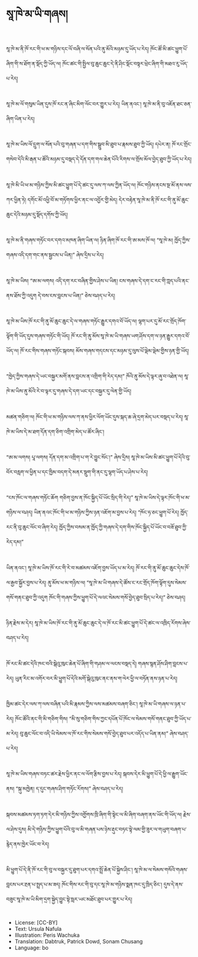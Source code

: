 # སཱ་ཁེ་མ་ཡི་གཞས།

##
སཱ་ཁེ་མ་ནི་ཁོ་རང་གི་ཕ་མ་གཉིས་དང་ལོ་བཞི་ལ་སོན་པའི་ནུ་མོའི་མཉམ་དུ་ཡོད་པ་རེད། ཁོང་ཚོ་མི་ཚང་ཕྱུག་པོ་ཞིག་གི་ས་ཐོག་ན་སྡོད་ཀྱི་ཡོད་ལ། ཁོང་ཚང་གི་སྤྱིལ་བུ་ཆུང་ཆུང་དེ་ནི་ཤིང་སྡོང་བསྟར་ཕྲེང་ཞིག་གི་མཐའ་རུ་ཡོད་པ་རེད།

##
སཱ་ཁེ་མ་ལོ་གསུམ་ཡིན་དུས་ཁོ་རང་ན་ཞིང་མིག་ལོང་བར་གྱུར་པ་རེད། ཡིན་ནའང་། སཱ་ཁེ་མ་ནི་བུ་འཇོན་ཐང་ཅན་ཞིག་ཡིན་པ་རེད།

##
སཱ་ཁེ་མ་ཡིས་ལོ་དྲུག་ལ་སོན་པའི་བུ་གཞན་པ་དག་གིས་སྒྲུབ་མི་ཐུབ་པ་རྣམས་ཐུབ་ཀྱི་ཡོད། དཔེར་ན། ཁོ་རང་གྲོང་གསེབ་དེའི་མི་རྒན་པ་ཚོའི་མཉམ་དུ་བསྡད་དེ་དོན་དག་གལ་ཆེན་པོའི་རིགས་ལ་གྲོས་མོལ་བྱེད་ཐུབ་ཀྱི་ཡོད་པ་རེད།

##
སཱ་ཁེ་མི་ཡི་ཕ་མ་གཉིས་ཀྱིས་མི་ཚང་ཕྱུག་པོ་དེ་ཚང་དུ་ལས་ཀ་ལས་ཀྱིན་ཡོད་ལ། ཁོང་གཉིས་ནངས་སྔ་མོ་ནས་ལས་ཀར་ཕྱིན་ཏེ། དགོང་མོ་འཕྱི་བོ་མ་གཏོགས་ཕྱིར་ནང་ལ་འབྱོར་གྱི་མེད། དེར་བརྟེན་སཱ་ཁེ་མ་ནི་ཁོ་རང་གི་ནུ་མོ་ཆུང་ཆུང་དེའི་མཉམ་དུ་སྡོད་དགོས་ཀྱི་ཡོད།

##
སཱ་ཁེ་མ་ནི་གཞས་གཏོང་བར་དགའ་མཁན་ཞིག་ཡིན་ལ། ཉིན་ཞིག་ཁོ་རང་གི་ཨ་མས་ཁོ་ལ། “སཱ་ཁེ་མ། ཁྱོད་ཀྱིས་གཞས་འདི་དག་གང་ནས་སྦྱངས་པ་ཡིན།” ཞེས་དྲིས་པ་རེད།

##
སཱ་ཁེ་མ་ཡིས། “ཨ་མ་ལགས། འདི་དག་རང་བཞིན་གྱིས་ཤེས་པ་ཡིན། ངས་གཞས་དེ་དག་ང་རང་གི་ཀླད་པའི་ནང་ནས་ཐོས་ཀྱི་འདུག དེ་བས་ངས་བླངས་པ་ཡིན།” ཅེས་བཤད་པ་རེད།

##
སཱ་ཁེ་མ་ཡིས་ཁོ་རང་གི་ནུ་མོ་ཆུང་ཆུང་དེ་ལ་གཞས་གཏོང་རྒྱུར་དགའ་བོ་ཡོད་ལ། ལྷག་པར་དུ་མོ་རང་གྲོད་ཁོག་ལྟོག་གི་ཡོད་དུས་གཞས་གཏོང་གི་ཡོད། ཁོ་རང་གི་ནུ་མོས་སཱ་ཁེ་མ་ཡི་གཞས་ཡག་ཤོས་དག་ལ་ཉན་རྒྱུར་དགའ་བོ་ཡོད་ལ། ཁོ་རང་གིས་གཞས་གཏོང་སྐབས། མོས་གཞས་གདངས་དང་མཉམ་དུ་ལུས་པོ་ལྡེམ་ལྡེམ་གྱིས་ཉན་གྱི་ཡོད།

##
“ཁྱེད་ཀྱིས་གཞས་དེ་ཡང་བསྐྱར་མགོ་ནས་བླངས་ན་འགྲིག་གི་རེད་དམ།” ཁོའི་ནུ་མོས་དེ་ལྟར་ཞུ་བ་འཐེན་ལ། སཱ་ཁེ་མ་ཡིས་ནུ་མོའི་རེ་བ་ལྟར་དུ་གཞས་དེ་དག་ཡང་དང་བསྐྱར་དུ་ལེན་གྱི་ཡོད།

##
མཚན་གཅིག་ལ། ཁོང་གི་ཕ་མ་གཉིས་ལས་ཀ་ནས་ཕྱིར་ལོག་ཡོང་དུས་སྐད་ཆ་ཞེ་དྲག་མེད་པར་བསྡད་པ་རེད། སཱ་ཁེ་མ་ཡིས་དེ་མ་ཐག་དོན་དག་ཅིག་འགྲིག་མེད་པ་ཚོར་ཞིང་།

##
“ཨ་མ་ལགས། པཱ་ལགས། དོན་དག་མ་འགྲིག་པ་ག་རེ་བྱུང་སོང་།” ཞེས་དྲིས། སཱ་ཁེ་མ་ཡིས་མི་ཚང་ཕྱུག་པོ་དེའི་བུ་བོར་བརླག་ལ་ཕྱིན་པ་དང་ཁྱིམ་བདག་དེ་མནར་སྡུག་གི་ནང་དུ་ལྷག་ཡོད་པ་ཤེས་པ་རེད།

##

“ངས་ཁོང་ལ་གཞས་གཏོང་ཆོག གཅིག་བྱས་ན་ཁོང་སྐྱིད་པོ་ཡོང་སྲིད་གི་རེད།” སཱ་ཁེ་མ་ཡིས་དེ་ལྟར་ཁོང་གི་ཕ་མ་གཉིས་ལ་བཤད། ཡིན་ནའང་ཁོང་གི་ཕ་མ་གཉིས་ཀྱིས་ཉན་འཇོག་མ་བྱས་པ་རེད། “ཁོང་ཧ་ཅང་ཕྱུག་པོ་རེད། ཁྱོད་རང་ནི་བུ་ཆུང་ལོང་བ་ཞིག་རེད། ཁྱོད་ཀྱིས་བསམ་ན་ཁྱོད་ཀྱི་གཞས་དེ་དག་གིས་ཁོང་སྐྱིད་པོ་ཡོང་བ་བཟོ་ཐུབ་ཀྱི་རེད་དམ།”

##
ཡིན་ནའང་། སཱ་ཁེ་མ་ཡིས་ཁོ་རང་གི་རེ་བ་མཚམས་འཇོག་བྱས་ཡོད་པ་མ་རེད། ཁོ་རང་གི་ནུ་མོ་ཆུང་ཆུང་དེས་ཁོ་ལ་རྒྱབ་སྐྱོར་བྱས་པ་རེད། ནུ་མོས་ཕ་མ་གཉིས་ལ། “སཱ་ཁེ་མ་ཡི་གཞས་དེ་ཚོས་ང་རང་གྲོད་ཁོག་ལྟོག་དུས་སེམས་གསོ་གནང་ཐུབ་ཀྱི་འདུག ཁོང་གི་གཞས་ཀྱིས་ཕྱུག་པོ་དེ་ལའང་སེམས་གསོ་བྱེད་ཐུབ་སྲིད་པ་རེད།” ཅེས་བཤད།

##
ཉིན་རྗེས་མ་དེར། སཱ་ཁེ་མ་ཡིས་ཁོ་རང་གི་ནུ་མོ་ཆུང་ཆུང་དེ་ལ་ཁོ་རང་མི་ཚང་ཕྱུག་པོ་དེ་ཚང་ལ་འཁྲིད་རོགས་ཞེས་བཤད་པ་རེད།

##
ཁོ་རང་མི་ཚང་དེའི་ཁང་བའི་སྒེའུ་ཁུང་ཆེན་པོ་ཞིག་གི་གཤམ་ལ་ལངས་བསྡད་དེ། གཞས་སྙན་ཤོས་ཤིག་བླངས་པ་རེད། ཡུན་རིང་མ་འགོར་བར་མི་ཕྱུག་པོ་དེའི་མགོ་སྒེའུ་ཁུང་ནང་ནས་ག་ལེར་ཕྱི་ལ་བཏོན་ནས་ཉན་པ་རེད།

##
ཁྱིམ་ཚང་དེར་ལས་ཀ་ལས་བཞིན་པའི་མི་རྣམས་ཀྱིས་ལས་མཚམས་བཞག་ཅིང་། སཱ་ཁེ་མ་ཡི་གཞས་ལ་ཉན་པ་རེད། ཁོང་ཚོའི་ནང་གི་མི་གཅིག་གིས། “མི་སུ་གཅིག་གིས་ཀྱང་དཔོན་པོ་ཁོང་ལ་སེམས་གསོ་གནང་ཐུབ་ཀྱི་ཡོད་པ་མ་རེད། བུ་ཆུང་ལོང་བ་འདི་ཡི་སེམས་ལ་ཁོ་རང་གིས་སེམས་གསོ་བྱེད་ཐུབ་པར་འདོད་པ་ཡིན་ནམ།” ཞེས་བཤད་པ་རེད།

##
སཱ་ཁེ་མ་ཡིས་གཞས་བཏང་ཚར་རྗེས་ཕྱིར་ནང་ལ་ལོག་རྩིས་བྱས་པ་རེད། སྐབས་དེར་མི་ཕྱུག་པོ་དེ་ཕྱི་ལ་རྒྱུག་ཡོང་ནས། “སྐུ་མཁྱེན། ད་དུང་གཞས་ཤིག་གཏོང་རོགས།” ཞེས་བཤད་པ་རེད།

##
སྐབས་མཚམས་ཏག་ཏག་དེར་མི་གཉིས་ཀྱིས་འགྱོགས་ཁྲི་ཞིག་གི་སྟེང་ལ་མི་ཞིག་བཞག་ནས་ཡོང་གི་ཡོད་ལ། རྗེས་ལ་ཤེས་དུས། མི་དེ་གཉིས་ཀྱིས་ཕྱུག་པོའི་བུ་ལ་མི་གཞན་པས་ཉེས་རྡུང་བཏང་སྟེ་ལམ་གྱི་ཟུར་ལ་གཡུག་བཞག་པ་རྙེད་ནས་ཁྱེར་ཡོང་བ་རེད།

##
མི་ཕྱུག་པོ་དེ་ནི་ཁོ་རང་གི་བུ་ལ་བསྐྱར་དུ་ཐུག་པར་དགའ་སྤྲོ་ཆེན་པོ་སྐྱེས་ཤིང་། སཱ་ཁེ་མ་ལ་སེམས་གསོའི་གཞས་བླངས་པར་རྔན་པ་སྤྲད་པ་མ་ཟད། ཁོང་གིས་རང་གི་བུ་དང་སཱ་ཁེ་མ་གཉིས་སྨན་ཁང་དུ་ཁྲིད་ཅིང་། དུས་དེ་ནས་བཟུང་སཱ་ཁེ་མ་ཡི་མིག་དྲག་སྐྱེད་བྱུང་སྟེ་སླར་ཡང་མཐོང་ཐུབ་པར་གྱུར་པ་རེད།

##
* License: [CC-BY]
* Text: Ursula Nafula
* Illustration: Peris Wachuka
* Translation: Dabtruk, Patrick Dowd, Sonam Chusang
* Language: bo
